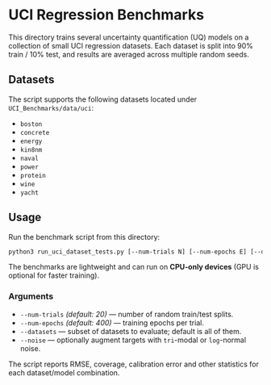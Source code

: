 # UCI Regression Benchmarks

This directory trains several uncertainty quantification (UQ) models on a collection of small UCI regression datasets. Each dataset is split into 90% train / 10% test, and results are averaged across multiple random seeds.

## Datasets
The script supports the following datasets located under `UCI_Benchmarks/data/uci`:

- `boston`
- `concrete`
- `energy`
- `kin8nm`
- `naval`
- `power`
- `protein`
- `wine`
- `yacht`

## Usage
Run the benchmark script from this directory:

```bash
python3 run_uci_dataset_tests.py [--num-trials N] [--num-epochs E] [--datasets d1 d2 ...] [--noise {tri,log}]
```

The benchmarks are lightweight and can run on **CPU-only devices** (GPU is optional for faster training).  

### Arguments
- `--num-trials` *(default: 20)* — number of random train/test splits.
- `--num-epochs` *(default: 400)* — training epochs per trial.
- `--datasets` — subset of datasets to evaluate; default is all of them.
- `--noise` — optionally augment targets with `tri`-modal or `log`-normal noise.

The script reports RMSE, coverage, calibration error and other statistics for each dataset/model combination.
